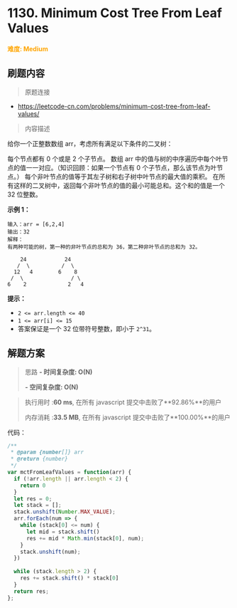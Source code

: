 # 1130. Minimum Cost Tree From Leaf Values

**<font color=orange>难度: Medium</font>**

## 刷题内容

> 原题连接

* https://leetcode-cn.com/problems/minimum-cost-tree-from-leaf-values/

> 内容描述

给你一个正整数数组 arr，考虑所有满足以下条件的二叉树：

每个节点都有 0 个或是 2 个子节点。
数组 arr 中的值与树的中序遍历中每个叶节点的值一一对应。（知识回顾：如果一个节点有 0 个子节点，那么该节点为叶节点。）
每个非叶节点的值等于其左子树和右子树中叶节点的最大值的乘积。
在所有这样的二叉树中，返回每个非叶节点的值的最小可能总和。这个和的值是一个 32 位整数。

**示例 1：**

```
输入：arr = [6,2,4]
输出：32
解释：
有两种可能的树，第一种的非叶节点的总和为 36，第二种非叶节点的总和为 32。

    24            24
   /  \          /  \
  12   4        6    8
 /  \               / \
6    2             2   4
```

 **提示：**

- `2 <= arr.length <= 40`
- `1 <= arr[i] <= 15`
- 答案保证是一个 32 位带符号整数，即小于 `2^31`。

## 解题方案

> 思路 
> **- 时间复杂度: O(N)** 
>
> **- 空间复杂度: O(N)**

> 执行用时 :**60 ms**, 在所有 javascript 提交中击败了**92.86%**的用户
>
> 内存消耗 :**33.5 MB**, 在所有 javascript 提交中击败了**100.00%**的用户

代码：

```javascript
/**
 * @param {number[]} arr
 * @return {number}
 */
var mctFromLeafValues = function(arr) {
  if (!arr.length || arr.length < 2) {
    return 0
  }
  let res = 0;
  let stack = [];
  stack.unshift(Number.MAX_VALUE);
  arr.forEach(num => {
    while (stack[0] <= num) {
      let mid = stack.shift()
      res += mid * Math.min(stack[0], num);
    }
    stack.unshift(num);
  })
  
  while (stack.length > 2) {
    res += stack.shift() * stack[0]
  }
  return res;
};
```

